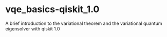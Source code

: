 # vqe_basics-qiskit_1.0
A brief introduction to the variational theorem and the variational quantum eigensolver with qiskit 1.0
